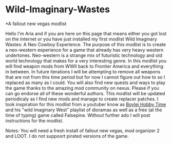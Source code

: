 # Wild-Imaginary-Wastes
*A fallout new vegas modlist


  Hello I'm Aria and if you are here on this page that means either you got lost on the internet 
or you have just installed my first modlist Wild Imaginary Wastes: A Neo Cowboy Experience. 
The purpose of this modlist is to create a neo-western experience for a game that already has 
very heavy western undertones. Neo-western is a strange mix of futuristic technology and old 
world technology that makes for a very interesting genre. In this modlist you will find weapon 
mods from WWII back to Frontier America and everything in between. In future iterations I will 
be attempting to remove all weapons that are not from this time period but for now I cannot 
figure out how to so I replaced as many as I could. You will also find new quests and ways to 
play the game thanks to the amazing mod community on nexus. Please if you can go endorse all of 
these wonderful authors. This modlist will be updated periodicaly as I find new mods and manage 
to create replacer patches. I took inspiration for this modlist from a youtuber know as 
[Boylei Hobby Time](https://youtu.be/hrOcG9Vh7cM?si=8HA_wPRERH3zd957) and his "wild Imaginary West" playlist of dioramas as well as a free (at the time of typing) 
game called Falsepine. Without further ado I will post instructions for the modlist.


Notes: You will need a fresh install of fallout new vegas, mod organizer 2 and LOOT. I do not suppoort pirated versions of the game.
